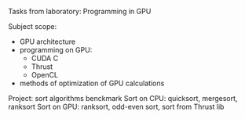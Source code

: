 Tasks from laboratory: Programming in GPU

Subject scope: 

- GPU architecture
- programming on GPU:
  - CUDA C
  - Thrust
  - OpenCL
- methods of optimization of GPU calculations

Project: sort algorithms benckmark
Sort on CPU: quicksort, mergesort, ranksort
Sort on GPU: ranksort, odd-even sort, sort from Thrust lib
